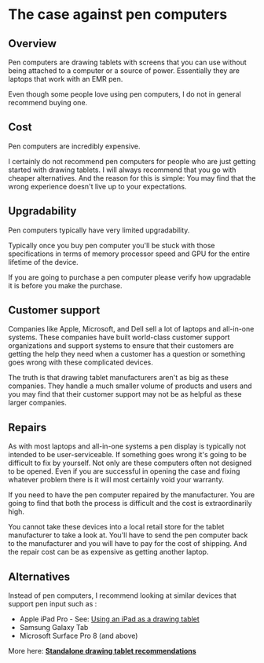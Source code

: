 # The case against pen computers

## Overview

Pen computers are drawing tablets with screens that you can use without being attached to a computer or a source of power. Essentially they are laptops that work with an EMR pen.

Even though some people love using pen computers, I do not in general recommend buying one.

## Cost

Pen computers are incredibly expensive.&#x20;

I certainly do not recommend pen computers for people who are just getting started with drawing tablets. I will always recommend that you go with cheaper alternatives. And the reason for this is simple: You may find that the wrong experience doesn't live up to your expectations.&#x20;

## Upgradability

Pen computers typically have very limited upgradability.

Typically once you buy pen computer you'll be stuck with those specifications in terms of memory processor speed and GPU for the entire lifetime of the device.

If you are going to purchase a pen computer please verify how upgradable it is before you make the purchase.

## Customer support

Companies like Apple, Microsoft, and Dell sell a lot of laptops and all-in-one systems. These companies have built world-class customer support organizations and support systems to ensure that their customers are getting the help they need when a customer has a question or something goes wrong with these complicated devices.&#x20;

The truth is that drawing tablet manufacturers aren't as big as these companies. They handle a much smaller volume of products and users and you may find that their customer support may not be as helpful as these larger companies.&#x20;

## Repairs

As with most laptops and all-in-one systems a pen display is typically not intended to be user-serviceable. If something goes wrong it's going to be difficult to fix by yourself. Not only are these computers often not designed to be opened. Even if you are successful in opening the case and fixing whatever problem there is it will most certainly void your warranty.

If you need to have the pen computer repaired by the manufacturer. You are going to find that both the process is difficult and the cost is extraordinarily high.

You cannot take these devices into a local retail store for the tablet manufacturer to take a look at. You'll have to send the pen computer back to the manufacturer and you will have to pay for the cost of shipping. And the repair cost can be as expensive as getting another laptop.

## Alternatives

Instead of pen computers, I recommend looking at similar devices that support pen input such as :

* Apple iPad Pro - See: [Using an iPad as a drawing tablet](../product-info/apple/using-an-ipad-as-a-drawing-tablet.md)&#x20;
* Samsung Galaxy Tab&#x20;
* Microsoft Surface Pro 8 (and above)

More here: [**Standalone drawing tablet recommendations**](../recommendations/standalone-drawing-tablet-recommendations.md)

